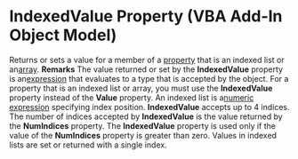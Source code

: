 
# IndexedValue Property (VBA Add-In Object Model)



Returns or sets a value for a member of a [property](b8bdf64f-5920-1ae9-16d0-b26d09524a30.md) that is an indexed list or an[array](b8bdf64f-5920-1ae9-16d0-b26d09524a30.md).
 **Remarks**
The value returned or set by the  **IndexedValue** property is an[expression](b8bdf64f-5920-1ae9-16d0-b26d09524a30.md) that evaluates to a type that is accepted by the object. For a property that is an indexed list or array, you must use the **IndexedValue** property instead of the **Value** property. An indexed list is a[numeric expression](b8bdf64f-5920-1ae9-16d0-b26d09524a30.md) specifying index position.
 **IndexedValue** accepts up to 4 indices. The number of indices accepted by **IndexedValue** is the value returned by the **NumIndices** property.
The  **IndexedValue** property is used only if the value of the **NumIndices** property is greater than zero. Values in indexed lists are set or returned with a single index.
